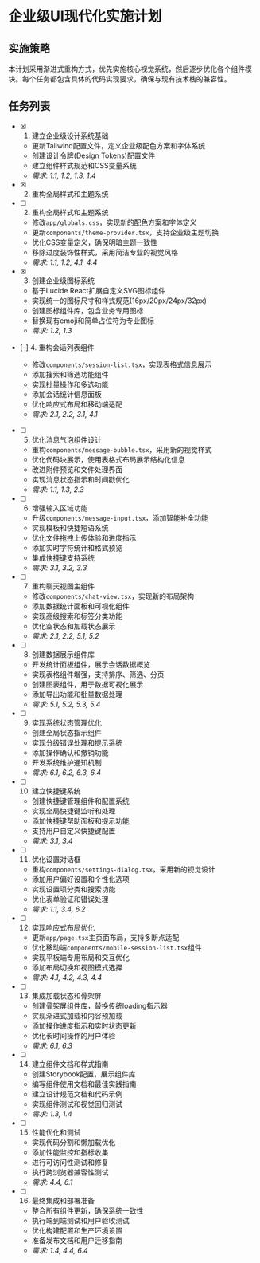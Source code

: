 # 企业级UI现代化实施计划

## 实施策略

本计划采用渐进式重构方式，优先实施核心视觉系统，然后逐步优化各个组件模块。每个任务都包含具体的代码实现要求，确保与现有技术栈的兼容性。

## 任务列表

- [x] 1. 建立企业级设计系统基础










  - 更新Tailwind配置文件，定义企业级配色方案和字体系统
  - 创建设计令牌(Design Tokens)配置文件
  - 建立组件样式规范和CSS变量系统
  - _需求: 1.1, 1.2, 1.3, 1.4_
- [x] 2. 重构全局样式和主题系统




- [ ] 2. 重构全局样式和主题系统

  - 修改`app/globals.css`，实现新的配色方案和字体定义
  - 更新`components/theme-provider.tsx`，支持企业级主题切换
  - 优化CSS变量定义，确保明暗主题一致性
  - 移除过度装饰性样式，采用简洁专业的视觉风格
  - _需求: 1.1, 1.2, 4.1, 4.4_

- [x] 3. 创建企业级图标系统




  - 基于Lucide React扩展自定义SVG图标组件
  - 实现统一的图标尺寸和样式规范(16px/20px/24px/32px)
  - 创建图标组件库，包含业务专用图标
  - 替换现有emoji和简单占位符为专业图标
  - _需求: 1.2, 1.3_

- [-] 4. 重构会话列表组件



  - 修改`components/session-list.tsx`，实现表格式信息展示
  - 添加搜索和筛选功能组件
  - 实现批量操作和多选功能
  - 添加会话统计信息面板
  - 优化响应式布局和移动端适配
  - _需求: 2.1, 2.2, 3.1, 4.1_

- [ ] 5. 优化消息气泡组件设计
  - 重构`components/message-bubble.tsx`，采用新的视觉样式
  - 优化代码块展示，使用表格式布局展示结构化信息
  - 改进附件预览和文件处理界面
  - 实现消息状态指示和时间戳优化
  - _需求: 1.1, 1.3, 2.3_

- [ ] 6. 增强输入区域功能
  - 升级`components/message-input.tsx`，添加智能补全功能
  - 实现模板和快捷短语系统
  - 优化文件拖拽上传体验和进度指示
  - 添加实时字符统计和格式预览
  - 集成快捷键支持系统
  - _需求: 3.1, 3.2, 3.3_

- [ ] 7. 重构聊天视图主组件
  - 修改`components/chat-view.tsx`，实现新的布局架构
  - 添加数据统计面板和可视化组件
  - 实现高级搜索和标签分类功能
  - 优化空状态和加载状态展示
  - _需求: 2.1, 2.2, 5.1, 5.2_

- [ ] 8. 创建数据展示组件库
  - 开发统计面板组件，展示会话数据概览
  - 实现表格组件增强，支持排序、筛选、分页
  - 创建图表组件，用于数据可视化展示
  - 添加导出功能和批量数据处理
  - _需求: 5.1, 5.2, 5.3, 5.4_

- [ ] 9. 实现系统状态管理优化
  - 创建全局状态指示组件
  - 实现分级错误处理和提示系统
  - 添加操作确认和撤销功能
  - 开发系统维护通知机制
  - _需求: 6.1, 6.2, 6.3, 6.4_

- [ ] 10. 建立快捷键系统
  - 创建快捷键管理组件和配置系统
  - 实现全局快捷键监听和处理
  - 添加快捷键帮助面板和提示功能
  - 支持用户自定义快捷键配置
  - _需求: 3.1, 3.4_

- [ ] 11. 优化设置对话框
  - 重构`components/settings-dialog.tsx`，采用新的视觉设计
  - 添加用户偏好设置和个性化选项
  - 实现设置项分类和搜索功能
  - 优化表单验证和错误处理
  - _需求: 1.1, 3.4, 6.2_

- [ ] 12. 实现响应式布局优化
  - 更新`app/page.tsx`主页面布局，支持多断点适配
  - 优化移动端`components/mobile-session-list.tsx`组件
  - 实现平板端专用布局和交互优化
  - 添加布局切换和视图模式选择
  - _需求: 4.1, 4.2, 4.3, 4.4_

- [ ] 13. 集成加载状态和骨架屏
  - 创建骨架屏组件库，替换传统loading指示器
  - 实现渐进式加载和内容预加载
  - 添加操作进度指示和实时状态更新
  - 优化长时间操作的用户体验
  - _需求: 6.1, 6.3_

- [ ] 14. 建立组件文档和样式指南
  - 创建Storybook配置，展示组件库
  - 编写组件使用文档和最佳实践指南
  - 建立设计规范文档和代码示例
  - 实现组件测试和视觉回归测试
  - _需求: 1.3, 1.4_

- [ ] 15. 性能优化和测试
  - 实现代码分割和懒加载优化
  - 添加性能监控和指标收集
  - 进行可访问性测试和修复
  - 执行跨浏览器兼容性测试
  - _需求: 4.4, 6.1_

- [ ] 16. 最终集成和部署准备
  - 整合所有组件更新，确保系统一致性
  - 执行端到端测试和用户验收测试
  - 优化构建配置和生产环境设置
  - 准备发布文档和用户迁移指南
  - _需求: 1.4, 4.4, 6.4_